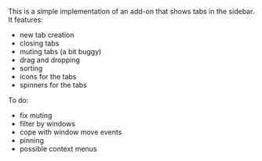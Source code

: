 This is a simple implementation of an add-on that shows tabs in the sidebar. It features:

* new tab creation
* closing tabs
* muting tabs (a bit buggy)
* drag and dropping
* sorting
* icons for the tabs
* spinners for the tabs

To do:

* fix muting
* filter by windows
* cope with window move events
* pinning
* possible context menus
